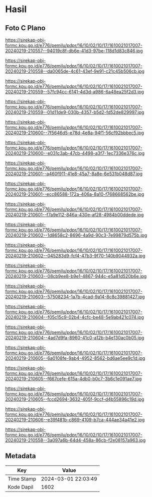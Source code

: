 # Hasil

## Foto C Plano

https://sirekap-obj-formc.kpu.go.id/e776/pemilu/pdpr/16/10/02/10/17/1610021017007-20240219-210557--94019c8f-db6e-41d3-97be-118d1d83c846.jpg

https://sirekap-obj-formc.kpu.go.id/e776/pemilu/pdpr/16/10/02/10/17/1610021017007-20240219-210558--da0065de-4c61-43ef-9e91-c21c45b506cb.jpg

https://sirekap-obj-formc.kpu.go.id/e776/pemilu/pdpr/16/10/02/10/17/1610021017007-20240219-210559--57fc94cc-6141-4d3d-a986-6a48ea25f2d3.jpg

https://sirekap-obj-formc.kpu.go.id/e776/pemilu/pdpr/16/10/02/10/17/1610021017007-20240219-210559--01d11de9-030b-4357-b5d2-fd52de829997.jpg

https://sirekap-obj-formc.kpu.go.id/e776/pemilu/pdpr/16/10/02/10/17/1610021017007-20240219-210600--7f5646d5-e78d-4e8a-94f1-56cf92bbbec5.jpg

https://sirekap-obj-formc.kpu.go.id/e776/pemilu/pdpr/16/10/02/10/17/1610021017007-20240219-210600--e031c3ab-47cb-4498-a3f7-1ec7336e376c.jpg

https://sirekap-obj-formc.kpu.go.id/e776/pemilu/pdpr/16/10/02/10/17/1610021017007-20240219-210601--a460f911-41e8-45a7-8a8e-6e531b048d87.jpg

https://sirekap-obj-formc.kpu.go.id/e776/pemilu/pdpr/16/10/02/10/17/1610021017007-20240219-210601--ecc86588-172a-406a-8a10-f768668562be.jpg

https://sirekap-obj-formc.kpu.go.id/e776/pemilu/pdpr/16/10/02/10/17/1610021017007-20240219-210601--f7a9e112-846a-430e-af28-4984b00ddede.jpg

https://sirekap-obj-formc.kpu.go.id/e776/pemilu/pdpr/16/10/02/10/17/1610021017007-20240219-210602--1d8658c2-8696-4a9d-90c3-7e99879d575b.jpg

https://sirekap-obj-formc.kpu.go.id/e776/pemilu/pdpr/16/10/02/10/17/1610021017007-20240219-210602--045283d9-fcf4-47b3-9f70-140b9044932a.jpg

https://sirekap-obj-formc.kpu.go.id/e776/pemilu/pdpr/16/10/02/10/17/1610021017007-20240219-210603--08cb9ee8-b9e1-4867-944c-e5a81d520b6e.jpg

https://sirekap-obj-formc.kpu.go.id/e776/pemilu/pdpr/16/10/02/10/17/1610021017007-20240219-210603--57508234-1a7b-4cad-9a14-8c8c39881427.jpg

https://sirekap-obj-formc.kpu.go.id/e776/pemilu/pdpr/16/10/02/10/17/1610021017007-20240219-210604--f05c15c9-02b4-4cfc-be48-5e9ab421c074.jpg

https://sirekap-obj-formc.kpu.go.id/e776/pemilu/pdpr/16/10/02/10/17/1610021017007-20240219-210604--4ad7d9fa-8960-41c0-a12b-b4e130ac0b05.jpg

https://sirekap-obj-formc.kpu.go.id/e776/pemilu/pdpr/16/10/02/10/17/1610021017007-20240219-210605--6a0108fe-9ab4-4952-8562-bd6ae5ee9c1d.jpg

https://sirekap-obj-formc.kpu.go.id/e776/pemilu/pdpr/16/10/02/10/17/1610021017007-20240219-210605--f667cefe-615a-4db0-b0c7-3b6c1e091ae7.jpg

https://sirekap-obj-formc.kpu.go.id/e776/pemilu/pdpr/16/10/02/10/17/1610021017007-20240219-210605--fccd2694-3632-405f-9ccf-d4b55896c19d.jpg

https://sirekap-obj-formc.kpu.go.id/e776/pemilu/pdpr/16/10/02/10/17/1610021017007-20240219-210606--e39f481b-c869-4109-b7ca-444ae34a41e2.jpg

https://sirekap-obj-formc.kpu.go.id/e776/pemilu/pdpr/16/10/02/10/17/1610021017007-20240219-210558--3a097a6b-64d4-458a-86cb-f2e08157a963.jpg


## Metadata

| Key        | Value               |
| ---------- | ------------------- |
| Time Stamp | 2024-03-01 22:03:49 |
| Kode Dapil | 1602                |



